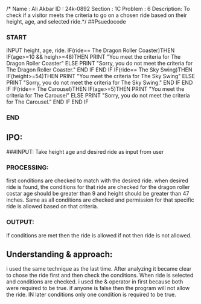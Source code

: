 /* Name    : Ali Akbar
   ID      : 24k-0892 
Section    : 1C
Problem    : 6
Description: To check if a visitor meets the criteria to go on a chosen ride based on their height, age, and selected ride.*/
##Psuedocode
### START
 INPUT height, age, ride.
 IF(ride== The Dragon Roller Coaster)THEN
   IF(age>=10 && heigh>=48)THEN
      PRINT "You meet the criteria for The Dragon Roller Coaster"
   ELSE 
      PRINT "Sorry, you do not meet the criteria for The Dragon Roller Coaster."
   END IF
 END IF
 IF(ride== The Sky Swing)THEN
   IF(height>=54)THEN
      PRINT "You meet the criteria for The Sky Swing"
   ELSE 
      PRINT "Sorry, you do not meet the criteria for The Sky Swing."
   END IF
 END IF
 IF(ride== The Carousel)THEN
   IF(age>=5)THEN
      PRINT "You meet the criteria for The Carousel"
   ELSE 
      PRINT "Sorry, you do not meet the criteria for The Carousel."
   END IF
 END IF
### END
      

## IPO:
  ###INPUT:
  Take height age and desired ride as input from user
### PROCESSING:
first conditions are checked to match with the desired ride. when desired ride is found, the conditions for that ride are checked for the dragon roller costar age should be greater than 9 and height should be greater than 47 inches. Same as all conditions are checked and permission for that specific ride is allowed based on that criteria.
### OUTPUT:
if conditions are met then the ride is allowed if not then ride is not allowed.

## Understanding & approach:
i used the same technique as the last time. After analyzing it became clear to chose the ride first and then check the conditions. When ride is selected and conditions are checked. i used the & operator in first because both were required to be true. if anyone is false then the program will not allow the ride. IN later conditions only one condition is required to be true. 
